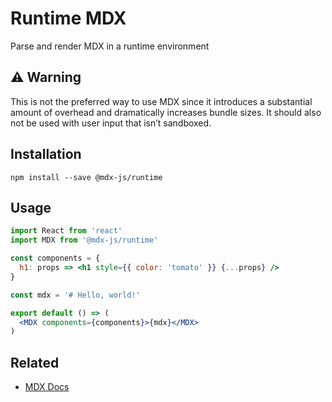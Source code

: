 # Runtime MDX

Parse and render MDX in a runtime environment

## :warning: Warning

This is not the preferred way to use MDX since it introduces a substantial
amount of overhead and dramatically increases bundle sizes.
It should also not be used with user input that isn’t sandboxed.

## Installation

```shell
npm install --save @mdx-js/runtime
```

## Usage

```jsx
import React from 'react'
import MDX from '@mdx-js/runtime'

const components = {
  h1: props => <h1 style={{ color: 'tomato' }} {...props} />
}

const mdx = '# Hello, world!'

export default () => (
  <MDX components={components}>{mdx}</MDX>
)
```

## Related

*   [MDX Docs](https://github.com/mdx-js/mdx)
